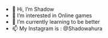 - 👋 Hi, I’m Shadow 
- 👀 I’m interested in Online games
- 🌱 I’m currently learning to be better
- 📫 My Instagram is : @Shadowahura

<!---
Shadowahura/Shadowahura is a ✨ special ✨ repository because its `README.md` (this file) appears on your GitHub profile.
You can click the Preview link to take a look at your changes.
--->
